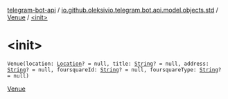 [telegram-bot-api](../../index.md) / [io.github.oleksivio.telegram.bot.api.model.objects.std](../index.md) / [Venue](index.md) / [&lt;init&gt;](./-init-.md)

# &lt;init&gt;

`Venue(location: `[`Location`](../-location/index.md)`? = null, title: `[`String`](https://kotlinlang.org/api/latest/jvm/stdlib/kotlin/-string/index.html)`? = null, address: `[`String`](https://kotlinlang.org/api/latest/jvm/stdlib/kotlin/-string/index.html)`? = null, foursquareId: `[`String`](https://kotlinlang.org/api/latest/jvm/stdlib/kotlin/-string/index.html)`? = null, foursquareType: `[`String`](https://kotlinlang.org/api/latest/jvm/stdlib/kotlin/-string/index.html)`? = null)`

[Venue](https://core.telegram.org/bots/api/#venue)

